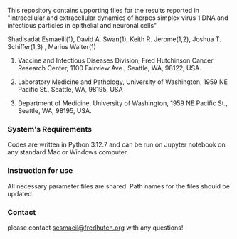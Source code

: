 This repository contains upporting files for the results reported in "Intracellular and extracellular dynamics of herpes simplex virus 1 DNA and infectious particles in epithelial and neuronal cells"

Shadisadat Esmaeili(1), David A. Swan(1), Keith R. Jerome(1,2), Joshua T. Schiffer(1,3) , Marius Walter(1)

1. Vaccine and Infectious Diseases Division, Fred Hutchinson Cancer Research Center, 1100   Fairview Ave., Seattle, WA, 98122, USA.

2. Laboratory Medicine and Pathology, University of Washington, 1959 NE Pacific St., Seattle, WA, 98195, USA

3. Department of Medicine, University of Washington, 1959 NE Pacific St., Seattle, WA, 98195, USA. 

### System's Requirements
Codes are written in Python 3.12.7 and can be run on Jupyter notebook on any standard Mac or Windows computer.

### Instruction for use
All necessary parameter files are shared. Path names for the files should be updated. 

### Contact
please contact sesmaeil@fredhutch.org with any questions!
